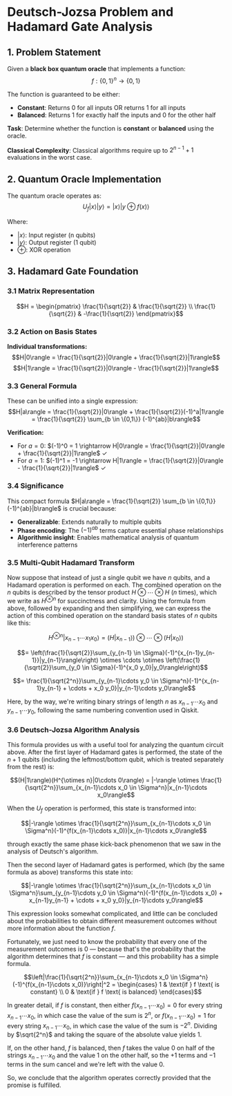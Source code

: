 # Deutsch-Jozsa Problem and Hadamard Gate Analysis

## 1. Problem Statement

Given a **black box quantum oracle** that implements a function:
$$f: \{0,1\}^n \to \{0,1\}$$

The function is guaranteed to be either:

- **Constant**: Returns 0 for all inputs OR returns 1 for all inputs
- **Balanced**: Returns 1 for exactly half the inputs and 0 for the other half

**Task**: Determine whether the function is **constant** or **balanced** using the oracle.

**Classical Complexity**: Classical algorithms require up to $2^{n-1} + 1$ evaluations in the worst case.

## 2. Quantum Oracle Implementation

The quantum oracle operates as:
$$U_f |x\rangle|y\rangle = |x\rangle|y \oplus f(x)\rangle$$

Where:

- $|x\rangle$: Input register (n qubits)
- $|y\rangle$: Output register (1 qubit)
- $\oplus$: XOR operation

## 3. Hadamard Gate Foundation

### 3.1 Matrix Representation

$$H = \begin{pmatrix}
\frac{1}{\sqrt{2}} & \frac{1}{\sqrt{2}} \\
\frac{1}{\sqrt{2}} & -\frac{1}{\sqrt{2}}
\end{pmatrix}$$

### 3.2 Action on Basis States

**Individual transformations:**
$$H|0\rangle = \frac{1}{\sqrt{2}}|0\rangle + \frac{1}{\sqrt{2}}|1\rangle$$
$$H|1\rangle = \frac{1}{\sqrt{2}}|0\rangle - \frac{1}{\sqrt{2}}|1\rangle$$

### 3.3 General Formula

These can be unified into a single expression:
$$H|a\rangle = \frac{1}{\sqrt{2}}|0\rangle + \frac{1}{\sqrt{2}}(-1)^a|1\rangle = \frac{1}{\sqrt{2}} \sum_{b \in \{0,1\}} (-1)^{ab}|b\rangle$$

**Verification:**
- For $a = 0$: $(-1)^0 = 1 \rightarrow H|0\rangle = \frac{1}{\sqrt{2}}|0\rangle + \frac{1}{\sqrt{2}}|1\rangle$ ✓
- For $a = 1$: $(-1)^1 = -1 \rightarrow H|1\rangle = \frac{1}{\sqrt{2}}|0\rangle - \frac{1}{\sqrt{2}}|1\rangle$ ✓

### 3.4 Significance

This compact formula $H|a\rangle = \frac{1}{\sqrt{2}} \sum_{b \in \{0,1\}} (-1)^{ab}|b\rangle$ is crucial because:
- **Generalizable**: Extends naturally to multiple qubits
- **Phase encoding**: The $(-1)^{ab}$ terms capture essential phase relationships
- **Algorithmic insight**: Enables mathematical analysis of quantum interference patterns

### 3.5 Multi-Qubit Hadamard Transform

Now suppose that instead of just a single qubit we have $n$ qubits, and a Hadamard operation is performed on each. The combined operation on the $n$ qubits is described by the tensor product $H \otimes \cdots \otimes H$ ($n$ times), which we write as $H^{\otimes n}$ for succinctness and clarity. Using the formula from above, followed by expanding and then simplifying, we can express the action of this combined operation on the standard basis states of $n$ qubits like this:

$$H^{\otimes n}|x_{n-1}\cdots x_1 x_0\rangle = (H|x_{n-1}\rangle) \otimes \cdots \otimes (H|x_0\rangle)$$

$$= \left(\frac{1}{\sqrt{2}}\sum_{y_{n-1} \in \Sigma}(-1)^{x_{n-1}y_{n-1}}|y_{n-1}\rangle\right) \otimes \cdots \otimes \left(\frac{1}{\sqrt{2}}\sum_{y_0 \in \Sigma}(-1)^{x_0 y_0}|y_0\rangle\right)$$

$$= \frac{1}{\sqrt{2^n}}\sum_{y_{n-1}\cdots y_0 \in \Sigma^n}(-1)^{x_{n-1}y_{n-1} + \cdots + x_0 y_0}|y_{n-1}\cdots y_0\rangle$$

Here, by the way, we're writing binary strings of length $n$ as $x_{n-1}\cdots x_0$ and $y_{n-1}\cdots y_0$, following the same numbering convention used in Qiskit.

### 3.6 Deutsch-Jozsa Algorithm Analysis

This formula provides us with a useful tool for analyzing the quantum circuit above. After the first layer of Hadamard gates is performed, the state of the $n+1$ qubits (including the leftmost/bottom qubit, which is treated separately from the rest) is:

$$(H|1\rangle)(H^{\otimes n}|0\cdots 0\rangle) = |-\rangle \otimes \frac{1}{\sqrt{2^n}}\sum_{x_{n-1}\cdots x_0 \in \Sigma^n}|x_{n-1}\cdots x_0\rangle$$

When the $U_f$ operation is performed, this state is transformed into:

$$|-\rangle \otimes \frac{1}{\sqrt{2^n}}\sum_{x_{n-1}\cdots x_0 \in \Sigma^n}(-1)^{f(x_{n-1}\cdots x_0)}|x_{n-1}\cdots x_0\rangle$$

through exactly the same phase kick-back phenomenon that we saw in the analysis of Deutsch's algorithm.

Then the second layer of Hadamard gates is performed, which (by the same formula as above) transforms this state into:

$$|-\rangle \otimes \frac{1}{\sqrt{2^n}}\sum_{x_{n-1}\cdots x_0 \in \Sigma^n}\sum_{y_{n-1}\cdots y_0 \in \Sigma^n}(-1)^{f(x_{n-1}\cdots x_0) + x_{n-1}y_{n-1} + \cdots + x_0 y_0}|y_{n-1}\cdots y_0\rangle$$

This expression looks somewhat complicated, and little can be concluded about the probabilities to obtain different measurement outcomes without more information about the function $f$.

Fortunately, we just need to know the probability that every one of the measurement outcomes is $0$ — because that's the probability that the algorithm determines that $f$ is constant — and this probability has a simple formula.

$$\left|\frac{1}{\sqrt{2^n}}\sum_{x_{n-1}\cdots x_0 \in \Sigma^n}(-1)^{f(x_{n-1}\cdots x_0)}\right|^2 = \begin{cases}
1 & \text{if } f \text{ is constant} \\
0 & \text{if } f \text{ is balanced}
\end{cases}$$

In greater detail, if $f$ is constant, then either $f(x_{n-1}\cdots x_0) = 0$ for every string $x_{n-1}\cdots x_0$, in which case the value of the sum is $2^n$, or $f(x_{n-1}\cdots x_0) = 1$ for every string $x_{n-1}\cdots x_0$, in which case the value of the sum is $-2^n$. Dividing by $\sqrt{2^n}$ and taking the square of the absolute value yields $1$.

If, on the other hand, $f$ is balanced, then $f$ takes the value $0$ on half of the strings $x_{n-1}\cdots x_0$ and the value $1$ on the other half, so the $+1$ terms and $-1$ terms in the sum cancel and we're left with the value $0$.

So, we conclude that the algorithm operates correctly provided that the promise is fulfilled.
